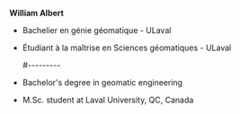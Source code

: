 **William Albert**

+ Bachelier en génie géomatique - ULaval

+ Étudiant à la maîtrise en Sciences géomatiques - ULaval

  #---------

+ Bachelor's degree in geomatic engineering

+ M.Sc. student at Laval University, QC, Canada
